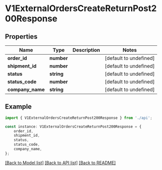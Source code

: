 # V1ExternalOrdersCreateReturnPost200Response


## Properties

Name | Type | Description | Notes
------------ | ------------- | ------------- | -------------
**order_id** | **number** |  | [default to undefined]
**shipment_id** | **number** |  | [default to undefined]
**status** | **string** |  | [default to undefined]
**status_code** | **number** |  | [default to undefined]
**company_name** | **string** |  | [default to undefined]

## Example

```typescript
import { V1ExternalOrdersCreateReturnPost200Response } from './api';

const instance: V1ExternalOrdersCreateReturnPost200Response = {
    order_id,
    shipment_id,
    status,
    status_code,
    company_name,
};
```

[[Back to Model list]](../README.md#documentation-for-models) [[Back to API list]](../README.md#documentation-for-api-endpoints) [[Back to README]](../README.md)
